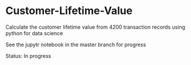 # Customer-Lifetime-Value
Calculate the customer lifetime value from 4200 transaction records using python for data science

See the jupytr notebook in the master branch for progress 

Status: In progress
